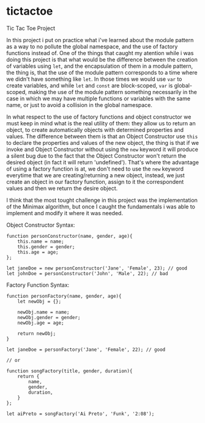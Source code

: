 # tictactoe
Tic Tac Toe Project
 
In this project i put on practice what i've learned about the module pattern as a way to no pollute the global namespace, and the use of factory functions instead of. One of the things that caught my atention while i was doing this project is that what would be the difference between the creation of variables using `let`, and the encapsulation of them in a module pattern, the thing is, that the use of the module pattern corresponds to a time where we didn't have something like `let`. In those times we would use `var` to create variables, and while `let` and `const` are block-scoped, `var` is global-scoped, making the use of the module pattern something necessarily in the case in which we may have multiple functions or variables with the same name, or just to avoid a collision in the global namespace.

In what respect to the use of factory functions and object constructor we must keep in mind what is the real utility of them: they allow us to return an object, to create automatically objects with determined properties and values. The difference between them is that an Object Constructor use `this` to declare the properties and values of the new object, the thing is that if we invoke and Object Constructor without using the `new` keyword it will produce a silent bug due to the fact that the Object Constructor won't return the desired object (in fact it will return 'undefined'). That's where the advantage of using a factory function is at, we don't need to use the `new` keyword everytime that we are creating/returning a new object, instead, we just create an object in our factory function, assign to it the correspondent values and then we return the desire object.

I think that the most tought challenge in this project was the implementation of the Minimax algorithm, but once I caught the fundamentals i was able to implement and modify it where it was needed.

Object Constructor Syntax:
```
function personConstructor(name, gender, age){
	this.name = name;
	this.gender = gender;
	this.age = age;
};

let janeDoe = new personConstructor('Jane', 'Female', 23); // good
let johnDoe = personConstructor('John', 'Male', 22); // bad
```

Factory Function Syntax:
```
function personFactory(name, gender, age){
	let newObj = {};
	
	newObj.name = name;
	newObj.gender = gender;
	newObj.age = age;

	return newObj;
}

let janeDoe = personFactory('Jane', 'Female', 22); // good

// or

function songFactory(title, gender, duration){
	return {
		name,
		gender,
		duration,
	}
};

let aiPreto = songFactory('Ai Preto', 'Funk', '2:08');
```
